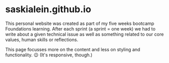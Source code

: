 # saskialein.github.io
This personal website was created as part of my five weeks bootcamp Foundations learning.
After each sprint (a sprint = one week) we had to write about a given technical issue as well as something related to our core values, human skills or reflections.

This page focusses more on the content and less on styling and functionality. :wink:
(It's responsive, though.)
